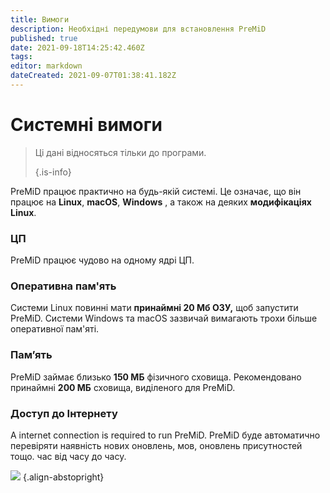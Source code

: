```yaml
---
title: Вимоги
description: Необхідні передумови для встановлення PreMiD
published: true
date: 2021-09-18T14:25:42.460Z
tags: 
editor: markdown
dateCreated: 2021-09-07T01:38:41.182Z
---
```


# Системні вимоги

> Ці дані відносяться тільки до програми. 
> 
> {.is-info}

PreMiD працює практично на будь-якій системі. Це означає, що він працює на **Linux**, **macOS**, **Windows** , а також на деяких **модифікаціях Linux**.

### ЦП
PreMiD працює чудово на одному ядрі ЦП.

### Оперативна пам'ять
Системи Linux повинні мати **принаймні 20 Мб ОЗУ,** щоб запустити PreMiD. Системи Windows та macOS зазвичай вимагають трохи більше оперативної пам'яті.

### Пам’ять
PreMiD займає близько **150 МБ** фізичного сховища. Рекомендовано принаймні **200 МБ** сховища, виділеного для PreMiD.

### Доступ до Інтернету
A internet connection is required to run PreMiD. PreMiD буде автоматично перевіряти наявність нових оновлень, мов, оновлень присутностей тощо. час від часу до часу.

![](https://a.icons8.com/ViUXyjOj/f4tFww/svg.svg) {.align-abstopright}